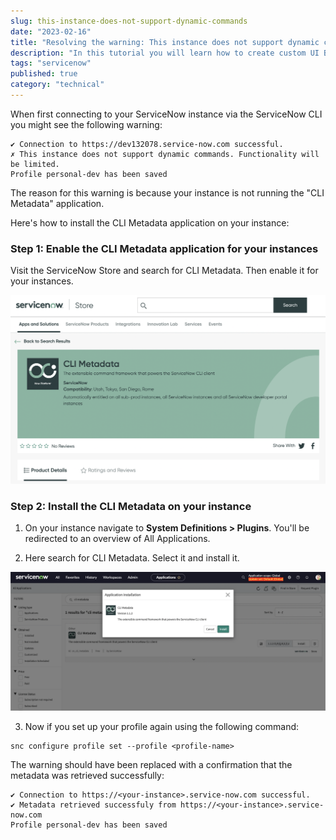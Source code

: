 ```yaml
---
slug: this-instance-does-not-support-dynamic-commands
date: "2023-02-16"
title: "Resolving the warning: This instance does not support dynamic commands. Functionality will be limited."
description: "In this tutorial you will learn how to create custom UI Builder components"
tags: "servicenow"
published: true
category: "technical"
---
```


When first connecting to your ServiceNow instance via the ServiceNow CLI you might see the following warning:

```
✔ Connection to https://dev132078.service-now.com successful.
✗ This instance does not support dynamic commands. Functionality will be limited.
Profile personal-dev has been saved
```

The reason for this warning is because your instance is not running the "CLI Metadata" application.

Here's how to install the CLI Metadata application on your instance:

### Step 1: Enable the CLI Metadata application for your instances

Visit the ServiceNow Store and search for CLI Metadata. Then enable it for your instances.

![](images/20230217102210.png)

### Step 2: Install the CLI Metadata on your instance

1. On your instance navigate to **System Definitions > Plugins**. You'll be redirected to an overview of All Applications.

2. Here search for CLI Metadata. Select it and install it.

![](images/20230217102441.png)

3. Now if you set up your profile again using the following command:

```shell
snc configure profile set --profile <profile-name>
```

The warning should have been replaced with a confirmation that the metadata was retrieved successfully:

```shell
✔ Connection to https://<your-instance>.service-now.com successful.
✔ Metadata retrieved successfuly from https://<your-instance>.service-now.com
Profile personal-dev has been saved
```
